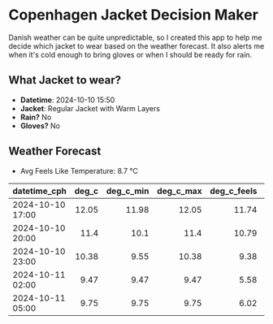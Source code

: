 
# Copenhagen Jacket Decision Maker

Danish weather can be quite unpredictable, so I created this app to help me decide which jacket to wear based on the weather forecast. 
It also alerts me when it's cold enough to bring gloves or when I should be ready for rain.

## What Jacket to wear?

- **Datetime**: 2024-10-10 15:50
- **Jacket**: Regular Jacket with Warm Layers
- **Rain?** No
- **Gloves?** No

## Weather Forecast
- Avg Feels Like Temperature: 8.7 °C

| datetime_cph     |   deg_c |   deg_c_min |   deg_c_max |   deg_c_feels | weather   | wind   | rain   |
|:-----------------|--------:|------------:|------------:|--------------:|:----------|:-------|:-------|
| 2024-10-10 17:00 |   12.05 |       11.98 |       12.05 |         11.74 | Clouds    | High   | None   |
| 2024-10-10 20:00 |   11.4  |       10.1  |       11.4  |         10.79 | Clouds    | High   | None   |
| 2024-10-10 23:00 |   10.38 |        9.55 |       10.38 |          9.38 | Clouds    | High   | None   |
| 2024-10-11 02:00 |    9.47 |        9.47 |        9.47 |          5.58 | Clear     | High   | None   |
| 2024-10-11 05:00 |    9.75 |        9.75 |        9.75 |          6.02 | Clouds    | High   | None   |
        